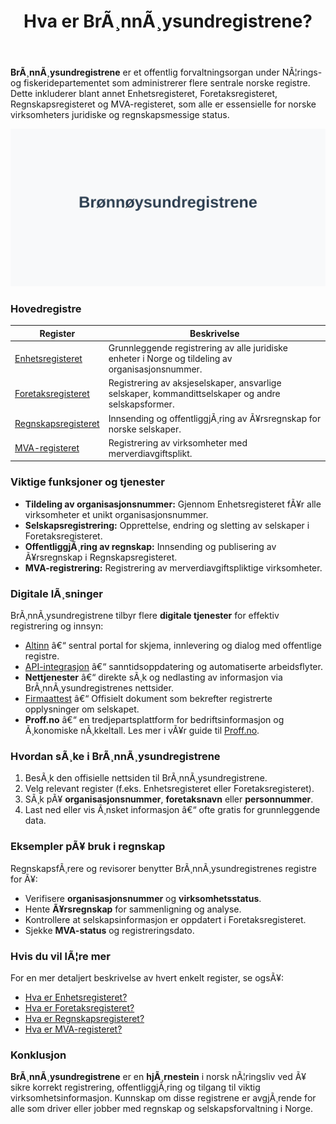 ﻿---
title: "Hva er BrÃ¸nnÃ¸ysundregistrene?"
meta_title: "Hva er BrÃ¸nnÃ¸ysundregistrene?"
meta_description: '**BrÃ¸nnÃ¸ysundregistrene** er et offentlig forvaltningsorgan under NÃ¦rings- og fiskeridepartementet som administrerer flere sentrale norske registre. Dette in...'
slug: bronnoysundregistrene
type: blog
layout: pages/single
---

**BrÃ¸nnÃ¸ysundregistrene** er et offentlig forvaltningsorgan under NÃ¦rings- og fiskeridepartementet som administrerer flere sentrale norske registre. Dette inkluderer blant annet Enhetsregisteret, Foretaksregisteret, Regnskapsregisteret og MVA-registeret, som alle er essensielle for norske virksomheters juridiske og regnskapsmessige status.

![Illustrasjon av BrÃ¸nnÃ¸ysundregistrene](bronnoysundregistrene-image.svg)

### Hovedregistre

| **Register** | **Beskrivelse** |
|--------------|-----------------|
| [Enhetsregisteret](/blogs/regnskap/hva-er-enhetsregisteret "Hva er Enhetsregisteret?") | Grunnleggende registrering av alle juridiske enheter i Norge og tildeling av organisasjonsnummer. |
| [Foretaksregisteret](/blogs/regnskap/ansvarlig-selskap "Hva er Ansvarlig Selskap?") | Registrering av aksjeselskaper, ansvarlige selskaper, kommandittselskaper og andre selskapsformer. |
| [Regnskapsregisteret](/blogs/regnskap/hva-er-regnskapsregisteret "Hva er Regnskapsregisteret? Komplett Guide til Regnskapsregisteret i Norge") | Innsending og offentliggjÃ¸ring av Ã¥rsregnskap for norske selskaper. |
| [MVA-registeret](/blogs/regnskap/hva-er-mva-registeret "Hva er MVA-registeret?") | Registrering av virksomheter med merverdiavgiftsplikt. |

### Viktige funksjoner og tjenester

* **Tildeling av organisasjonsnummer:** Gjennom Enhetsregisteret fÃ¥r alle virksomheter et unikt organisasjonsnummer.
* **Selskapsregistrering:** Opprettelse, endring og sletting av selskaper i Foretaksregisteret.
* **OffentliggjÃ¸ring av regnskap:** Innsending og publisering av Ã¥rsregnskap i Regnskapsregisteret.
* **MVA-registrering:** Registrering av merverdiavgiftspliktige virksomheter.

### Digitale lÃ¸sninger

BrÃ¸nnÃ¸ysundregistrene tilbyr flere **digitale tjenester** for effektiv registrering og innsyn:

* [Altinn](/blogs/regnskap/hva-er-altinn "Hva er Altinn? En Guide til Offentlige Tjenester") â€“ sentral portal for skjema, innlevering og dialog med offentlige registre.
* [API-integrasjon](/blogs/regnskap/api-integrasjon-automatisering-regnskap "API-integrasjon og automatisering av regnskap") â€“ sanntidsoppdatering og automatiserte arbeidsflyter.
* **Nettjenester** â€“ direkte sÃ¸k og nedlasting av informasjon via BrÃ¸nnÃ¸ysundregistrenes nettsider.
* [Firmaattest](/blogs/regnskap/firmaattest "Firmaattest") â€“ Offisielt dokument som bekrefter registrerte opplysninger om selskapet.
* **Proff.no** â€“ en tredjepartsplattform for bedriftsinformasjon og Ã¸konomiske nÃ¸kkeltall. Les mer i vÃ¥r guide til [Proff.no](/blogs/regnskap/proff-no "Proff.no - Oversikt og Brukerveiledning").

### Hvordan sÃ¸ke i BrÃ¸nnÃ¸ysundregistrene

1. BesÃ¸k den offisielle nettsiden til BrÃ¸nnÃ¸ysundregistrene.
2. Velg relevant register (f.eks. Enhetsregisteret eller Foretaksregisteret).
3. SÃ¸k pÃ¥ **organisasjonsnummer**, **foretaksnavn** eller **personnummer**.
4. Last ned eller vis Ã¸nsket informasjon â€“ ofte gratis for grunnleggende data.

### Eksempler pÃ¥ bruk i regnskap

RegnskapsfÃ¸rere og revisorer benytter BrÃ¸nnÃ¸ysundregistrenes registre for Ã¥:

* Verifisere **organisasjonsnummer** og **virksomhetsstatus**.
* Hente **Ã¥rsregnskap** for sammenligning og analyse.
* Kontrollere at selskapsinformasjon er oppdatert i Foretaksregisteret.
* Sjekke **MVA-status** og registreringsdato.

### Hvis du vil lÃ¦re mer

For en mer detaljert beskrivelse av hvert enkelt register, se ogsÃ¥:

* [Hva er Enhetsregisteret?](/blogs/regnskap/hva-er-enhetsregisteret "Hva er Enhetsregisteret?")
* [Hva er Foretaksregisteret?](/blogs/regnskap/ansvarlig-selskap "Hva er Ansvarlig Selskap?")
* [Hva er Regnskapsregisteret?](/blogs/regnskap/hva-er-regnskap "Hva er Regnskap?")
* [Hva er MVA-registeret?](/blogs/regnskap/hva-er-mva-registeret "Hva er MVA-registeret?")

### Konklusjon

**BrÃ¸nnÃ¸ysundregistrene** er en **hjÃ¸rnestein** i norsk nÃ¦ringsliv ved Ã¥ sikre korrekt registrering, offentliggjÃ¸ring og tilgang til viktig virksomhetsinformasjon. Kunnskap om disse registrene er avgjÃ¸rende for alle som driver eller jobber med regnskap og selskapsforvaltning i Norge.
